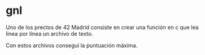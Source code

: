 # gnl

Uno de los prectos de 42 Madrid consiste en crear una función en c que lea linea por línea un archivo de texto.

Con estos archivos conseguí la puntuación máxima.

